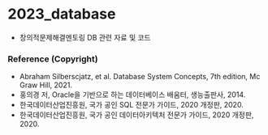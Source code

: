 # 2023_database
  - 창의적문제해결멘토링 DB 관련 자료 및 코드
  
### Reference (Copyright)
  - Abraham Silberscjatz, et al. Database System Concepts, 7th edition, Mc Graw Hill, 2021.
  - 홍의경 저, Oracle을 기반으로 하는 데이터베이스 배움터, 생능출판사, 2014.
  - 한국데이터산업진흥원, 국가 공인 SQL 전문가 가이드, 2020 개정판, 2020.
  - 한국데이터산업진흥원, 국가 공인 데이터아키텍처 전문가 가이드, 2020 개정판, 2020.
